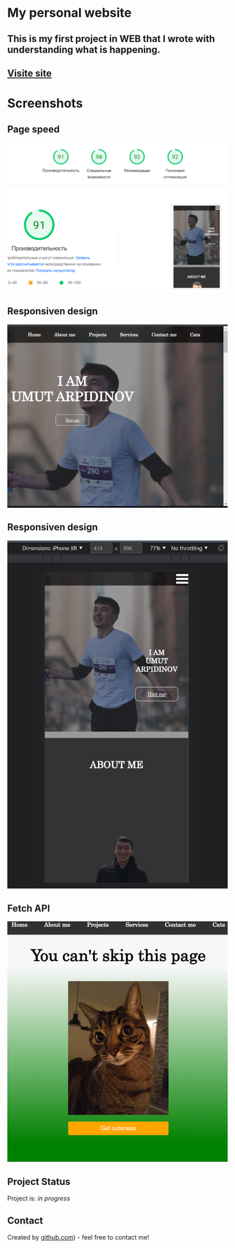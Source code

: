 # My personal website
## This is my first project in WEB  that I wrote with understanding what is happening.
## [Visite site](https://umut-arpidinov.github.io/Web_Mid_Project/)
# Screenshots

## Page speed
![Apply](screens/capacity.png)

## Responsiven design
![Apply](screens/responsive.png)
## Responsiven design
![Apply](screens/responsive.prove.png)

## Fetch API
![Apply](screens/fetchapi.png)

## Project Status
Project is: _in progress_ 




## Contact
Created by [github.com](https://github.com/Umut-Arpidinov)) - feel free to contact me!

